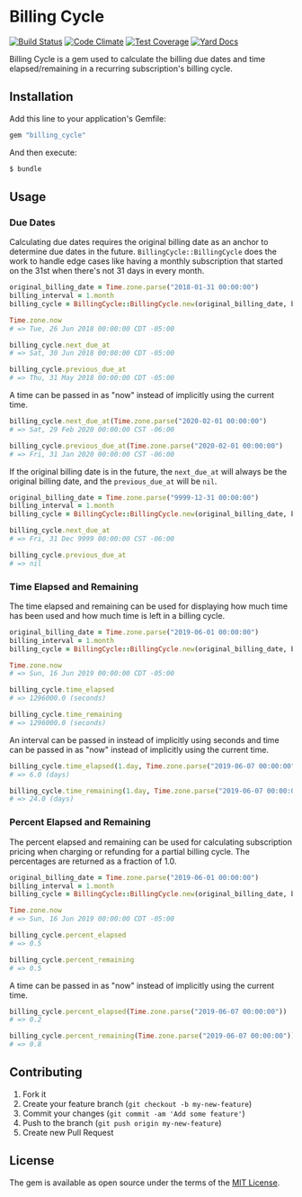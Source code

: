 # Billing Cycle

[![Build Status](https://travis-ci.org/simplymadeapps/billing_cycle.svg?branch=master)](https://travis-ci.org/simplymadeapps/billing_cycle)
[![Code Climate](https://codeclimate.com/github/simplymadeapps/billing_cycle/badges/gpa.svg)](https://codeclimate.com/github/simplymadeapps/billing_cycle)
[![Test Coverage](https://codeclimate.com/github/simplymadeapps/billing_cycle/badges/coverage.svg)](https://codeclimate.com/github/simplymadeapps/billing_cycle/coverage)
[![Yard Docs](http://img.shields.io/badge/yard-docs-blue.svg)](http://www.rubydoc.info/github/simplymadeapps/billing_cycle/)

Billing Cycle is a gem used to calculate the billing due dates and time elapsed/remaining in
a recurring subscription's billing cycle.

## Installation

Add this line to your application's Gemfile:

```ruby
gem "billing_cycle"
```

And then execute:

```bash
$ bundle
```

## Usage

### Due Dates

Calculating due dates requires the original billing date as an anchor to determine due dates
in the future. `BillingCycle::BillingCycle` does the work to handle edge cases like having
a monthly subscription that started on the 31st when there's not 31 days in every month.

```ruby
original_billing_date = Time.zone.parse("2018-01-31 00:00:00")
billing_interval = 1.month
billing_cycle = BillingCycle::BillingCycle.new(original_billing_date, billing_interval)

Time.zone.now
# => Tue, 26 Jun 2018 00:00:00 CDT -05:00

billing_cycle.next_due_at
# => Sat, 30 Jun 2018 00:00:00 CDT -05:00

billing_cycle.previous_due_at
# => Thu, 31 May 2018 00:00:00 CDT -05:00
```

A time can be passed in as "now" instead of implicitly using the current time.

```ruby
billing_cycle.next_due_at(Time.zone.parse("2020-02-01 00:00:00")
# => Sat, 29 Feb 2020 00:00:00 CST -06:00

billing_cycle.previous_due_at(Time.zone.parse("2020-02-01 00:00:00")
# => Fri, 31 Jan 2020 00:00:00 CST -06:00
```

If the original billing date is in the future, the `next_due_at` will always be the
original billing date, and the `previous_due_at` will be `nil`.

```ruby
original_billing_date = Time.zone.parse("9999-12-31 00:00:00")
billing_interval = 1.month
billing_cycle = BillingCycle::BillingCycle.new(original_billing_date, billing_interval)

billing_cycle.next_due_at
# => Fri, 31 Dec 9999 00:00:00 CST -06:00

billing_cycle.previous_due_at
# => nil
```

### Time Elapsed and Remaining

The time elapsed and remaining can be used for displaying how much time has been used
and how much time is left in a billing cycle.

```ruby
original_billing_date = Time.zone.parse("2019-06-01 00:00:00")
billing_interval = 1.month
billing_cycle = BillingCycle::BillingCycle.new(original_billing_date, billing_interval)

Time.zone.now
# => Sun, 16 Jun 2019 00:00:00 CDT -05:00

billing_cycle.time_elapsed
# => 1296000.0 (seconds)

billing_cycle.time_remaining
# => 1296000.0 (seconds)
```

An interval can be passed in instead of implicitly using seconds and time can be passed in as "now"
instead of implicitly using the current time.

```ruby
billing_cycle.time_elapsed(1.day, Time.zone.parse("2019-06-07 00:00:00"))
# => 6.0 (days)

billing_cycle.time_remaining(1.day, Time.zone.parse("2019-06-07 00:00:00"))
# => 24.0 (days)
```

### Percent Elapsed and Remaining

The percent elapsed and remaining can be used for calculating subscription pricing when charging
or refunding for a partial billing cycle. The percentages are returned as a fraction of 1.0.

```ruby
original_billing_date = Time.zone.parse("2019-06-01 00:00:00")
billing_interval = 1.month
billing_cycle = BillingCycle::BillingCycle.new(original_billing_date, billing_interval)

Time.zone.now
# => Sun, 16 Jun 2019 00:00:00 CDT -05:00

billing_cycle.percent_elapsed
# => 0.5

billing_cycle.percent_remaining
# => 0.5
```

A time can be passed in as "now" instead of implicitly using the current time.

```ruby
billing_cycle.percent_elapsed(Time.zone.parse("2019-06-07 00:00:00"))
# => 0.2

billing_cycle.percent_remaining(Time.zone.parse("2019-06-07 00:00:00"))
# => 0.8
```

## Contributing

1. Fork it
2. Create your feature branch (`git checkout -b my-new-feature`)
3. Commit your changes (`git commit -am 'Add some feature'`)
4. Push to the branch (`git push origin my-new-feature`)
5. Create new Pull Request

## License

The gem is available as open source under the terms of the [MIT License](http://opensource.org/licenses/MIT).
